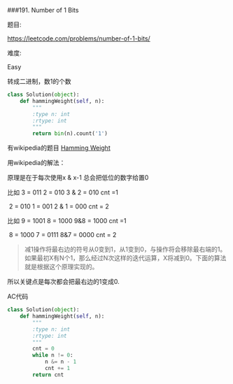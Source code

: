 ###191. Number of 1 Bits

题目:

<https://leetcode.com/problems/number-of-1-bits/>


难度:

Easy


转成二进制，数1的个数

```python
class Solution(object):
    def hammingWeight(self, n):
        """
        :type n: int
        :rtype: int
        """
        return bin(n).count('1')
```



有wikipedia的题目 [Hamming Weight]((https://zh.wikipedia.org/wiki/汉明重量))



用wikipedia的解法：

原理是在于每次使用x & x-1 总会把低位的数字给置0

比如 3 = 011  2 = 010  3 & 2 = 010 cnt =1

​	2 = 010  1 = 001  2 & 1 = 000 cnt = 2

比如 9 = 1001  8 = 1000  9&8 = 1000 cnt =1

​	8 = 1000  7 = 0111  8&7 = 0000 cnt = 2

> 减1操作将最右边的符号从0变到1，从1变到0，与操作将会移除最右端的1。如果最初X有N个1，那么经过N次这样的迭代运算，X将减到0。下面的算法就是根据这个原理实现的。

所以关键点是每次都会把最右边的1变成0.

 

AC代码



```python
class Solution(object):
    def hammingWeight(self, n):
        """
        :type n: int
        :rtype: int
        """
        cnt = 0
        while n != 0:
        	n &= n - 1
        	cnt += 1
        return cnt 
```

